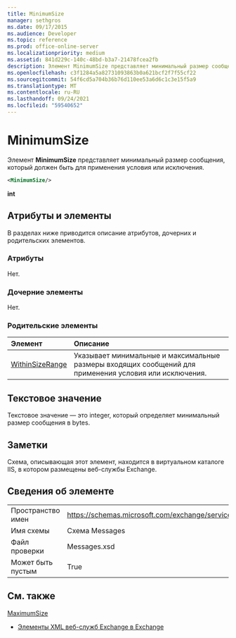 ```yaml
---
title: MinimumSize
manager: sethgros
ms.date: 09/17/2015
ms.audience: Developer
ms.topic: reference
ms.prod: office-online-server
ms.localizationpriority: medium
ms.assetid: 841d229c-140c-48bd-b3a7-21478fcea2fb
description: Элемент MinimumSize представляет минимальный размер сообщения, который должен быть для применения условия или исключения.
ms.openlocfilehash: c3f1284a5a82731093863b0a621bcf2f7f55cf22
ms.sourcegitcommit: 54f6cd5a704b36b76d110ee53a6d6c1c3e15f5a9
ms.translationtype: MT
ms.contentlocale: ru-RU
ms.lasthandoff: 09/24/2021
ms.locfileid: "59540652"
---
```

# <a name="minimumsize"></a>MinimumSize

Элемент **MinimumSize** представляет минимальный размер сообщения, который должен быть для применения условия или исключения. 
  
```XML
<MinimumSize/>
```

 **int**
## <a name="attributes-and-elements"></a>Атрибуты и элементы

В разделах ниже приводится описание атрибутов, дочерних и родительских элементов.
  
### <a name="attributes"></a>Атрибуты

Нет.
  
### <a name="child-elements"></a>Дочерние элементы

Нет.
  
### <a name="parent-elements"></a>Родительские элементы

|**Элемент**|**Описание**|
|:-----|:-----|
|[WithinSizeRange](withinsizerange.md) <br/> |Указывает минимальные и максимальные размеры входящих сообщений для применения условия или исключения.  <br/> |
   
## <a name="text-value"></a>Текстовое значение

Текстовое значение — это integer, который определяет минимальный размер сообщения в bytes.
  
## <a name="remarks"></a>Заметки

Схема, описывающая этот элемент, находится в виртуальном каталоге IIS, в котором размещены веб-службы Exchange.
  
## <a name="element-information"></a>Сведения об элементе

|||
|:-----|:-----|
|Пространство имен  <br/> |https://schemas.microsoft.com/exchange/services/2006/messages  <br/> |
|Имя схемы  <br/> |Схема Messages  <br/> |
|Файл проверки  <br/> |Messages.xsd  <br/> |
|Может быть пустым  <br/> |True  <br/> |
   
## <a name="see-also"></a>См. также



[MaximumSize](maximumsize.md)


- [Элементы XML веб-служб Exchange в Exchange](ews-xml-elements-in-exchange.md)

